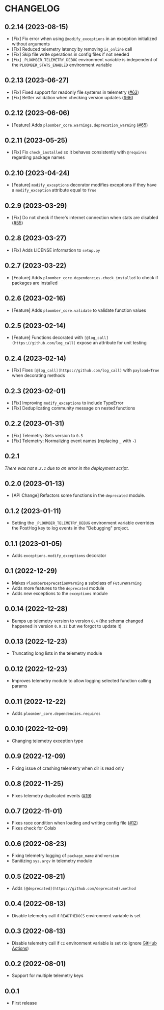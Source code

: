 # CHANGELOG

## 0.2.14 (2023-08-15)

* [Fix] Fix error when using `@modify_exceptions` in an exception initialized without arguments
* [Fix] Reduced telemetry latency by removing `is_online` call
* [Fix] Skip file write operations in config files if not needed
* [Fix] `_PLOOMBER_TELEMETRY_DEBUG` environment variable is independent of the `PLOOMBER_STATS_ENABLED` environment variable

## 0.2.13 (2023-06-27)

* [Fix] Fixed support for readonly file systems in telemetry ([#63](https://github.com/ploomber/core/issues/63))
* [Fix] Better validation when checking version updates ([#66](https://github.com/ploomber/core/issues/66))

## 0.2.12 (2023-06-06)

* [Feature] Adds `ploomber_core.warnings.deprecation_warning` ([#65](https://github.com/ploomber/core/issues/65))

## 0.2.11 (2023-05-25)

* [Fix] Fix `check_installed` so it behaves consistently with `@requires` regarding package names

## 0.2.10 (2023-04-24)

* [Feature] `modify_exceptions` decorator modifies exceptions if they have a `modify_exception` attribute equal to `True`

## 0.2.9 (2023-03-29)

* [Fix] Do not check if there's internet connection when stats are disabled ([#55](https://github.com/ploomber/core/issues/55))

## 0.2.8 (2023-03-27)

* [Fix] Adds LICENSE information to `setup.py`

## 0.2.7 (2023-03-22)

* [Feature] Adds `ploomber_core.dependencies.check_installed` to check if packages are installed

## 0.2.6 (2023-02-16)

* [Feature] Adds `ploomber_core.validate` to validate function values

## 0.2.5 (2023-02-14)

* [Feature] Functions decorated with `[@log_call](https://github.com/log_call)` expose an attribute for unit testing

## 0.2.4 (2023-02-14)

* [Fix] Fixes `[@log_call](https://github.com/log_call)` with `payload=True` when decorating methods

## 0.2.3 (2023-02-01)

* [Fix] Improving `modify_exceptions` to include TypeError
* [Fix] Deduplicating community message on nested functions

## 0.2.2 (2023-01-31)

* [Fix] Telemetry: Sets version to `0.5`
* [Fix] Telemetry: Normalizing event names (replacing `_` with `-`)

## 0.2.1

*There was not `0.2.1` due to an error in the deployment script.*

## 0.2.0 (2023-01-13)

* [API Change] Refactors some functions in the `deprecated` module.

## 0.1.2 (2023-01-11)

* Setting the `_PLOOMBER_TELEMETRY_DEBUG` environment variable overrides the PostHog key to log events in the "Debugging" project.

## 0.1.1 (2023-01-05)

* Adds `exceptions.modify_exceptions` decorator

## 0.1 (2022-12-29)

* Makes `PloomberDeprecationWarning` a subclass of `FutureWarning`
* Adds more features to the `deprecated` module
* Adds new exceptions to the `exceptions` module

## 0.0.14 (2022-12-28)

* Bumps up telemetry version to version `0.4` (the schema changed happened in version `0.0.12` but we forgot to update it)

## 0.0.13 (2022-12-23)

* Truncating long lists in the telemetry module

## 0.0.12 (2022-12-23)

* Improves telemetry module to allow logging selected function calling params

## 0.0.11 (2022-12-22)

* Adds `ploomber_core.dependencies.requires`

## 0.0.10 (2022-12-09)

* Changing telemetry exception type

## 0.0.9 (2022-12-09)

* Fixing issue of crashing telemetry when dir is read only

## 0.0.8 (2022-11-25)

* Fixes telemetry duplicated events ([#19](https://github.com/ploomber/core/issues/19))

## 0.0.7 (2022-11-01)

* Fixes race condition when loading and writing config file ([#12](https://github.com/ploomber/core/issues/12))
* Fixes check for Colab

## 0.0.6 (2022-08-23)

* Fixing telemetry logging of `package_name` and `version`
* Sanitizing `sys.argv` in telemetry module

## 0.0.5 (2022-08-21)

* Adds `[@deprecated](https://github.com/deprecated).method`

## 0.0.4 (2022-08-13)

* Disable telemetry call if `READTHEDOCS` environment variable is set

## 0.0.3 (2022-08-13)

* Disable telemetry call if `CI` environment variable is set (to ignore [GitHub Actions](https://docs.github.com/en/actions/learn-github-actions/environment-variables#default-environment-variables))

## 0.0.2 (2022-08-01)

* Support for multiple telemetry keys

## 0.0.1

* First release
